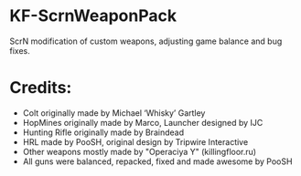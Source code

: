 # KF-ScrnWeaponPack
ScrN modification of custom weapons, adjusting game balance and bug fixes.

# Credits:
- Colt originally made by Michael ‘Whisky’ Gartley
- HopMines originally made by Marco, Launcher designed by IJC
- Hunting Rifle originally made by Braindead
- HRL made by PooSH, original design by Tripwire Interactive
- Other weapons mostly made by "Operaciya Y" (killingfloor.ru)
- All guns were balanced, repacked, fixed and made awesome by PooSH
